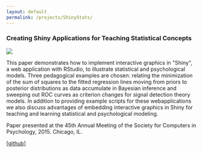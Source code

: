```yaml
---
layout: default
permalink: /projects/ShinyStats/
---
```

<h3><b>Creating Shiny Applications for Teaching Statistical Concepts</b></h3>

<img src="https://wenjietseng.github.io/images/sdt.png">

<br>
<p>
This paper demonstrates how to implement interactive graphics in "Shiny", a web application with RStudio, to illustrate statistical and psychological models. Three pedagogical examples are chosen: relating the minimization of the sum of squares to the fitted regression lines moving from priors to posterior distributions as data accumulate in Bayesian inference and sweeping out ROC curves as criterion changes for signal detection theory models. In addition to providing example scripts for these webapplications we also discuss advantages of embedding interactive graphics in Shiny for teaching and learning statistical and psychological modeling.
</p>
<p> Paper presented at the 45th Annual Meeting of the Society for Computers in Psychology, 2015. Chicago, IL.</p>
<a href="https://github.com/wenjietseng/shinyapps">
[github]
</a>

